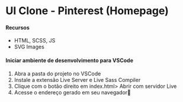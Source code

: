 
# UI Clone - Pinterest (Homepage)


#### Recursos
 * HTML, SCSS, JS
 * SVG Images
 
#### Iniciar ambiente de desenvolvimento para VSCode
1. Abra a pasta do projeto no VSCode
2. Instale a extensão Live Server e Live Sass Compiler
3. Clique com o botão direito em index.html> Abrir com servidor Live
4. Acesse o endereço gerado em seu navegador🚀
